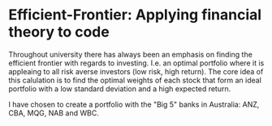 # Efficient-Frontier: Applying financial theory to code

Throughout university there has always been an emphasis on finding the efficient frontier with regards to investing. I.e. an optimal portfolio where it is appleaing to all risk averse investors (low risk, high return). The core idea of this calulation is to find the optimal weights of each stock that form an ideal portfolio with a low standard deviation and a high expected return.


I have chosen to create a portfolio with the "Big 5" banks in Australia: ANZ, CBA, MQG, NAB and WBC.



